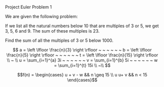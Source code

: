 <p> Project Euler Problem 1 </p> 
We are given the following problem: 
<br>
<p> If we list all the natural numbers below 10 that are multiples of 3 or 5, we get 3, 5, 6 and 9. The sum of these multiples is 23. </p>
<p> Find the sum of all the multiples of 3 or 5 below 1000. </p>

$$ a = \left \lfloor \frac{n}{3} \right \rfloor ~ ~ ~ ~ ~ ~ b = \left \lfloor \frac{n}{5} \right \rfloor ~ ~ ~ ~ ~ ~ t = \left \lfloor \frac{n}{15} \right \rfloor \\ ~ \\ u = \sum_{i=1}^{a} 3i ~ ~ ~ ~ ~ ~ v = \sum_{i=1}^{b} 5i ~ ~ ~ ~ ~ ~ w = \sum_{i=1}^{t} 15i \\ ~\\ $$


$$f(n) = \begin{cases} u + v - w &&  n \geq 15 \\ u u+ v && n < 15 \end{cases}$$
